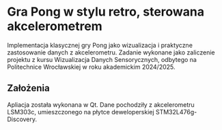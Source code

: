 # Gra Pong w stylu retro, sterowana akcelerometrem

Implementacja klasycznej gry Pong jako wizualizacja i praktyczne zastosowanie danych z akcelerometru. 
Zadanie wykonane jako zaliczenie projektu z kursu Wizualizacja Danych Sensorycznych, odbytego na Politechnice Wrocławskiej w roku akademickim 2024/2025.

## Założenia

Apliacja została wykonana w Qt. Dane pochodziły z akcelerometru LSM303c, umieszczonego na płytce deweloperskiej STM32L476g-Discovery.
